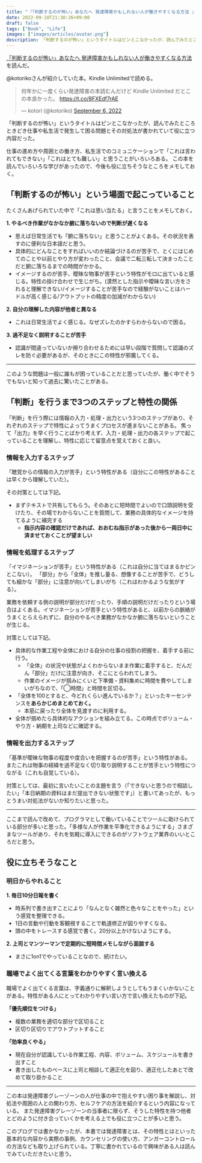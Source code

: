 ```yaml
---
title: "『「判断するのが怖い」あなたへ 発達障害かもしれない人が働きやすくなる方法 』を読んだ"
date: 2022-09-10T21:30:26+09:00
draft: false
tags: ["Book", "Life"]
images: ["images/articles/avatar.png"]
description: 「判断するのが怖い」というタイトルはピンとこなかったが、読んでみたところときどき仕事や私生活で発生して困る問題とその対処法が書かれていて役に立つ内容だった。
---
```


[「判断するのが怖い」あなたへ 発達障害かもしれない人が働きやすくなる方法 ](https://www.amazon.co.jp/dp/B08CZSGQHV)を読んだ。

@kotorikoさんが紹介していた本。Kindle Unlimitedで読める。

<blockquote class="twitter-tweet"><p lang="ja" dir="ltr">何年かに一度くらい発達障害の本読むんだけど Kindle Unlimited だとこの本良かった。 <a href="https://t.co/8FXEdf7rAE">https://t.co/8FXEdf7rAE</a></p>&mdash; kotori (@kotoriko) <a href="https://twitter.com/kotoriko/status/1567079339916926977?ref_src=twsrc%5Etfw">September 6, 2022</a></blockquote> <script async src="https://platform.twitter.com/widgets.js" charset="utf-8"></script>

「判断するのが怖い」というタイトルはピンとこなかったが、読んでみたところときどき仕事や私生活で発生して困る問題とその対処法が書かれていて役に立つ内容だった。

仕事の進め方や周囲との働き方、私生活でのコミュニケーションで「これは言われてもできない」「これはとても難しい」と思うことがいろいろある。
この本を読んでいろいろな学びがあったので、今後も役に立ちそうなところをメモしておく。

## 「判断するのが怖い」という場面で起こっていること

たくさんあげられていた中で「これは思い当たる」と言うことをメモしておく。

**1. やるべき作業がなかなか腑に落ちないので判断が遅くなる**

- 思えば日常生活でも「腑に落ちない」と思うことがよくある。その状況を表すのに便利な日本語だと思う。
- 具体的にどんなことをすればいいのか結論づけるのが苦手で、とくにはじめてのことや以前とやり方が変わったこと、会議で二転三転して決まったことだと腑に落ちるまでの時間がかかる。
- イメージするのが苦手、曖昧な物事が苦手という特性がモロに出ていると感じる。特性の掛け合わせで生じがち。(漠然とした指示や曖昧な言い方をされると理解できない/イメージすることが苦手なので経験がないことはハードルが高く感じる/アウトプットの精度の加減がわからない)

**2. 自分の理解した内容が他者と異なる**

- これは日常生活でよく感じる。なぜズレたのかすらわからないので困る。

**3. 過不足なく説明することが苦手**

- 認識が間違っていないか擦り合わせるためには早い段階で質問して認識のズレを防ぐ必要があるが、そのときにこの特性が邪魔してくる。

***

このような問題は一般に誰もが困っていることだと思っていたが、働く中でそうでもないと知って過去に驚いたことがある。

## 「判断」を行うまで3つのステップと特性の関係

「判断」を行う際には情報の入力・処理・出力という3つのステップがあり、それぞれのステップで特性によってうまくプロセスが進まないことがある。
焦って「出力」を早く行うことばかり考えず、入力・処理・出力の各ステップで起こっていることを理解し、特性に応じて留意点を覚えておくと良い。

### 情報を入力するステップ

「聴覚からの情報の入力が苦手」という特性がある（自分にこの特性があることは早くから理解していた）。

その対策としては下記。

- まずテキストで共有してもらう。そのあとに短時間でよいので口頭説明を受けたり、その場でわからないことを質問して、業務の具体的なイメージを持てるように補完する
  - **指示内容の確認だけであれば、おおむね指示があった後から一両日中に済ませておくことが望ましい**

### 情報を処理するステップ

「イマジネーションが苦手」という特性がある（これは自分に当てはまるかピンとこない）。
「部分」から「全体」を推し量る、想像することが苦手で、どうしても細かな「部分」に注意が向いてしまいがち（これはわかるような気がする）。

業務を依頼する側の説明が部分だけだったり、手順の説明だけだったりという場合はよくある。イマジネーションが苦手という特性があると、以前からの脈絡がうまくとらえられずに、自分のやるべき業務がなかなか腑に落ちないということが生じる。

対策としては下記。

- 具体的な作業工程や全体における自分の仕事の役割の把握を、着手する前に行う。
  - 「全体」の状況や状態がよくわからないまま作業に着手すると、だんだん「部分」だけに注意が向き、そこにとらわれてしまう。
  - 作業のイメージが掴みにくいと下準備・資料集めに時間を費やしてしまいがちなので、「◯時間」と時間を区切る。
- 「全体を100とすると、今どれくらい進んでいるか？」といったキーセンテンスを**あらかじめまとめておく。**
  - 本筋に戻ったり全体を見渡すのに利用する。
- 全体が掴めたら具体的なアクションを組み立てる。この時点でボリューム・やり方・納期を上司などに確認する。

### 情報を出力するステップ

「基準が曖昧な物事の程度や度合いを把握するのが苦手」という特性がある。
またこれは物事の経緯を過不足なく切り取り説明することが苦手という特性につながる（これも自覚している）。

対策としては、最初に言いたいことの主題を言う（「できないと思うので相談したい」「本日納期の資料はまだ提出できない状態です」）と書いてあったが、もっとうまい対処法がないか知りたいと思った。

***

ここまで読んで改めて、プログラマとして働いていることでツールに助けられている部分が多いと思った。「多様な人が作業を平準化できるようにする」さまざまなツールがあり、それを気軽に導入にできるのがソフトウェア業界のいいところだと思う。

## 役に立ちそうなこと

### 明日からやれること

**1. 毎日10分日報を書く**

- 時系列で書き出すことにより「なんとなく雑然と色々なことをやった」という感覚を整理できる。
- 1日の言動や行動を客観視することで軌道修正が図りやすくなる。
- 頭の中をトレースする感覚で書く。20分以上かけないようにする。

**2. 上司とマンツーマンで定期的に短時間メモしながら面談する**
  
- まさに1on1でやっていることなので、続けたい。

### 職場でよく出てくる言葉をわかりやすく言い換える

職場でよく出てくる言葉は、字義通りに解釈しようとしてもうまくいかないことがある。特性がある人にとってわかりやすい言い方で言い換えたものが下記。

**「優先順位をつける」**

- 複数の業務を適切な部分で区切ること
- 区切り区切りでアウトプットすること

**「効率良くやる」**

- 現在自分が認識している作業工程、内容、ボリューム、スケジュールを書き出すこと
- 書き出したものベースに上司と相談して適正化を図り、適正化したあとで改めて取り掛かること

***

この本は発達障害グレーゾーンの人が仕事の中で抱えやすい困り事を解説し、対処法や周囲の人との関わり方、セルフケアの方法を紹介するという内容になっている。
また発達障害グレーゾーンの当事者に限らず、そうした特性を持つ他者とどのように付き合っていくかを考える上でも役に立つことが多いと思う。

このブログでは書かなかったが、本書では発達障害とは、その特性とはといった基本的な内容から実際の事例、カウンセリングの使い方、アンガーコントロールの方法なども取り上げられている。丁寧に書かれているので興味がある人は読んでみていただきたいと思う。
